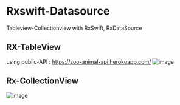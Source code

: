 # Rxswift-Datasource
Tableview-Collectionview with RxSwift, RxDataSource

## RX-TableView

using public-API : https://zoo-animal-api.herokuapp.com/ 
![image](https://user-images.githubusercontent.com/50979257/156491527-1f9fd737-7f3d-4977-96ac-130cde4bce22.png)




## Rx-CollectionView
![image](https://user-images.githubusercontent.com/50979257/156739770-9e5dbec5-8067-4b87-9f93-4675ddeaa286.png)
